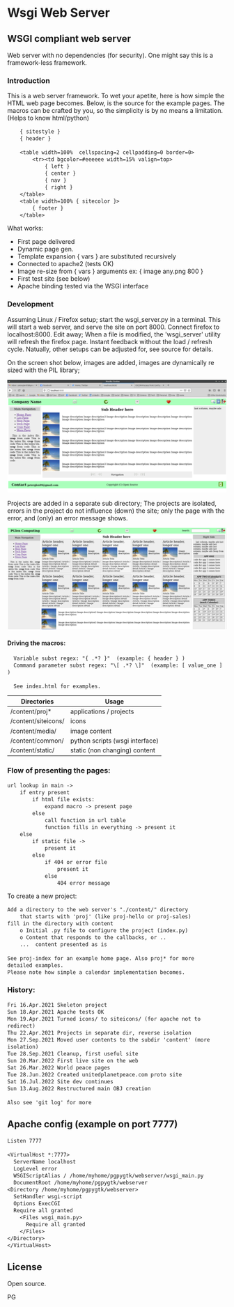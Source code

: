 # Wsgi Web Server

## WSGI compliant web server

 Web server with no dependencies (for security). One might say this is a framework-less framework.

###  Introduction

 This is a web server framework. To wet your apetite, here is how simple the
HTML web page becomes. Below, is the source for the example pages. The macros can be crafted
by you, so the simplicity is by no means a limitation.  (Helps to know html/python)

        { sitestyle }
        { header }

        <table width=100%  cellspacing=2 cellpadding=0 border=0>
            <tr><td bgcolor=#eeeeee width=15% valign=top>
                { left }
                { center }
                { nav }
                { right }
        </table>
        <table width=100% { sitecolor }>
            { footer }
        </table>

  What works:

   * First page delivered
   * Dynamic page gen.
   * Template expansion { vars } are substituted recursively
   * Connected to apache2 (tests OK)
   * Image re-size from { vars } arguments ex: { image any.png 800 }
   * First test site (see below)
   * Apache binding tested via the WSGI interface

### Development

   Assuming Linux / Firefox setup; start the wsgi_server.py in a terminal. This will
   start a web server, and serve the site on port 8000. Connect firefox to localhost:8000.
   Edit away; When a file is modified, the 'wsgi_server' utility will refresh
   the firefox page. Instant feedback without the load / refresh cycle. Natually, other
   setups can be adjusted for, see source for details.

 On the screen shot below, images are added, images are dynamically re sized with the PIL
 library;

  ![screen shot of image processing](content/siteicons/next_step.png)

 Projects are added in a separate sub directory;
 The projects are isolated, errors in the project do not influence (down) the site;
 only the page with the error, and (only) an error message shows.

  ![screen shot of project and tiles processing](content/siteicons/tiles.png)

#### Driving the macros:

      Variable subst regex: "{ .*? }"  (example: { header } )
      Command parameter subst regex: "\[ .*? \]"  (example: [ value_one ] )

      See index.html for examples.

| Directories          | Usage                    |
|  --------------------|--------------------------|
|  /content/proj*      |  applications / projects |
|  /content/siteicons/ |  icons                   |
|  /content/media/     |  image content           |
|  /content/common/    |  python scripts (wsgi interface) |
|  /content/static/    |  static (non changing) content |

### Flow of presenting the pages:

    url lookup in main ->
        if entry present
            if html file exists:
                expand macro -> present page
            else
                call function in url table
                function fills in everything -> present it
        else
            if static file ->
                present it
            else
                if 404 or error file
                    present it
                else
                    404 error message

 To create a new project:

    Add a directory to the web server's "./content/" directory
        that starts with 'proj' (like proj-hello or proj-sales)
    fill in the directory with content
        o Initial .py file to configure the project (index.py)
        o Content that responds to the callbacks, or ..
		...  content presented as is

    See proj-index for an example home page. Also proj* for more
    detailed examples. 
    Please note how simple a calendar implementation becomes.

### History:

    Fri 16.Apr.2021 Skeleton project
    Sun 18.Apr.2021 Apache tests OK
    Mon 19.Apr.2021 Turned icons/ to siteicons/ (for apache not to redirect)
    Thu 22.Apr.2021 Projects in separate dir, reverse isolation
    Mon 27.Sep.2021 Moved user contents to the subdir 'content' (more isolation)
    Tue 28.Sep.2021 Cleanup, first useful site
    Sun 20.Mar.2022 First live site on the web
    Sat 26.Mar.2022 World peace pages
    Tue 28.Jun.2022 Created unitedplanetpeace.com proto site
    Sat 16.Jul.2022 Site dev continues
    Sun 13.Aug.2022 Restructured main OBJ creation

    Also see 'git log' for more

## Apache config (example on port 7777)

	Listen 7777

	<VirtualHost *:7777>
	  ServerName localhost
	  LogLevel error
	  WSGIScriptAlias / /home/myhome/pgpygtk/webserver/wsgi_main.py
	  DocumentRoot /home/myhome/pgpygtk/webserver
	<Directory /home/myhome/pgpygtk/webserver>
	  SetHandler wsgi-script
	  Options ExecCGI
	  Require all granted
	    <Files wsgi_main.py>
	      Require all granted
	    </Files>
	</Directory>
	</VirtualHost>

## License

 Open source.

 PG
